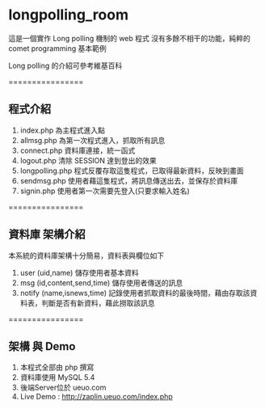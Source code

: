 longpolling_room
================

這是一個實作 Long polling 機制的 web 程式
沒有多餘不相干的功能，純粹的 comet programming 基本範例

Long polling 的介紹可參考維基百科

================

## 程式介紹

1. index.php   為主程式進入點
2. allmsg.php 	為第一次程式進入，抓取所有訊息
3.	connect.php 資料庫連接，統一函式
4.	logout.php  清除 SESSION 達到登出的效果 
5.	longpolling.php  程式反覆存取這隻程式，已取得最新資料，反映到畫面
6.	sendmsg.php  使用者藉這隻程式，將訊息傳送出去，並保存於資料庫
7.	signin.php   使用者第一次需要先登入(只要求輸入姓名)

================

## 資料庫 架構介紹

本系統的資料庫架構十分簡易，資料表與欄位如下

1. user (uid,name) 儲存使用者基本資料
2. msg (id,content,send,time) 儲存使用者傳送的訊息
3. notify (name,isnews,time) 記錄使用者抓取資料的最後時間，藉由存取該資料表，判斷是否有新資料，藉此撈取該訊息


================

## 架構 與 Demo

1. 本程式全部由 php 撰寫
2. 資料庫使用 MySQL 5.4
3. 後端Server位於 ueuo.com
4. Live Demo : http://zaplin.ueuo.com/index.php
